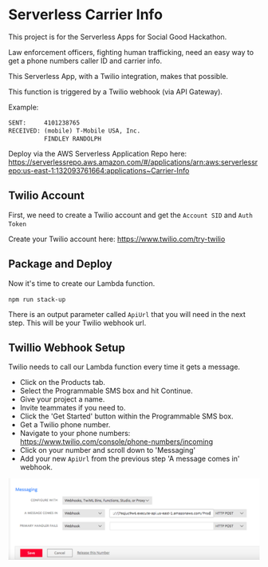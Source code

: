 # Serverless Carrier Info

This project is for the Serverless Apps for Social Good Hackathon.

Law enforcement officers, fighting human trafficking, need an easy way to get a phone numbers caller ID and carrier info.

This Serverless App, with a Twilio integration, makes that possible.

This function is triggered by a Twilio webhook (via API Gateway).  

Example:
```
SENT:     4101238765
RECEIVED: (mobile) T-Mobile USA, Inc.
          FINDLEY RANDOLPH 
```

Deploy via the AWS Serverless Application Repo here: https://serverlessrepo.aws.amazon.com/#/applications/arn:aws:serverlessrepo:us-east-1:132093761664:applications~Carrier-Info

## Twilio Account
First, we need to create a Twilio account and get the `Account SID` and `Auth Token`

Create your Twilio account here:
https://www.twilio.com/try-twilio

## Package and Deploy
Now it's time to create our Lambda function.

`npm run stack-up`

There is an output parameter called `ApiUrl` that you will need in the next step.  This will be your Twilio webhook url.

## Twillio Webhook Setup
Twilio needs to call our Lambda function every time it gets a message. 
- Click on the Products tab.
- Select the Programmable SMS box and hit Continue.
- Give your project a name.
- Invite teammates if you need to.
- Click the 'Get Started' button within the Programmable SMS box.
- Get a Twilio phone number.
- Navigate to your phone numbers:  https://www.twilio.com/console/phone-numbers/incoming
- Click on your number and scroll down to 'Messaging'
- Add your new `ApiUrl` from the previous step 'A message comes in' webhook.

[![](docs/webhook.png)](webhook.png)

